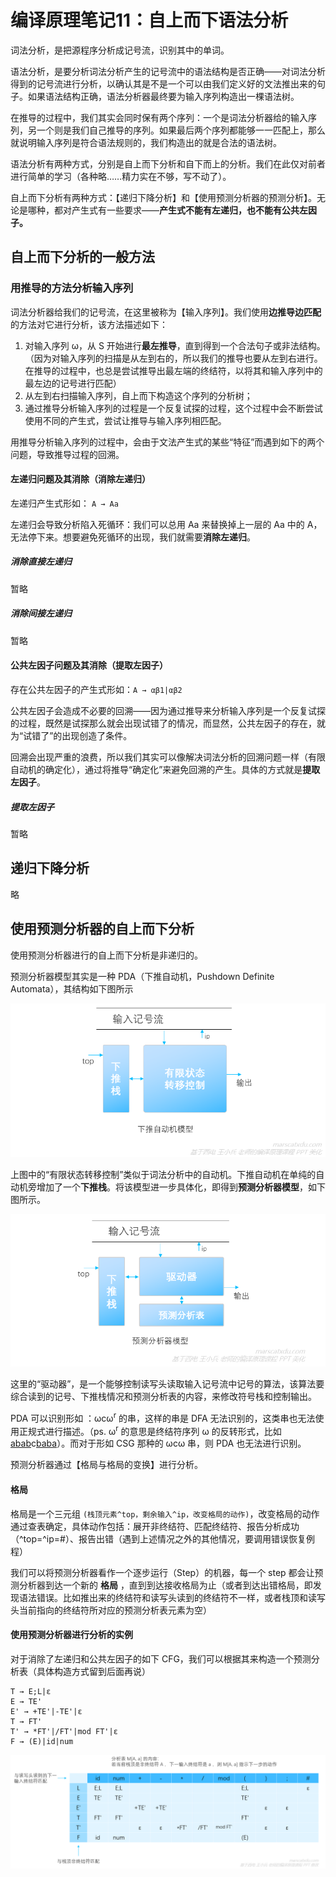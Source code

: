# 编译原理笔记11：自上而下语法分析

词法分析，是把源程序分析成记号流，识别其中的单词。

语法分析，是要分析词法分析产生的记号流中的语法结构是否正确——对词法分析得到的记号流进行分析，以确认其是不是一个可以由我们定义好的文法推出来的句子。如果语法结构正确，语法分析器最终要为输入序列构造出一棵语法树。

在推导的过程中，我们其实会同时保有两个序列：一个是词法分析器给的输入序列，另一个则是我们自己推导的序列。如果最后两个序列都能够一一匹配上，那么就说明输入序列是符合语法规则的，我们构造出的就是合法的语法树。

语法分析有两种方式，分别是自上而下分析和自下而上的分析。我们在此仅对前者进行简单的学习（各种略……精力实在不够，写不动了）。

自上而下分析有两种方式：【递归下降分析】和【使用预测分析器的预测分析】。无论是哪种，都对产生式有一些要求——**产生式不能有左递归，也不能有公共左因子。**

## 自上而下分析的一般方法

### 用推导的方法分析输入序列

词法分析器给我们的记号流，在这里被称为【输入序列】。我们使用**边推导边匹配**的方法对它进行分析，该方法描述如下：

1. 对输入序列 ω，从 S 开始进行**最左推导**，直到得到一个合法句子或非法结构。（因为对输入序列的扫描是从左到右的，所以我们的推导也要从左到右进行。在推导的过程中，也总是尝试推导出最左端的终结符，以将其和输入序列中的最左边的记号进行匹配）
2. 从左到右扫描输入序列，自上而下构造这个序列的分析树；
3. 通过推导分析输入序列的过程是一个反复试探的过程，这个过程中会不断尝试使用不同的产生式，尝试让推导与输入序列相匹配。

用推导分析输入序列的过程中，会由于文法产生式的某些“特征”而遇到如下的两个问题，导致推导过程的回溯。

#### 左递归问题及其消除（消除左递归）

左递归产生式形如： `A → Aa`

左递归会导致分析陷入死循环：我们可以总用 Aa 来替换掉上一层的 Aa 中的 A，无法停下来。想要避免死循环的出现，我们就需要**消除左递归**。

##### 消除直接左递归

暂略

##### 消除间接左递归

暂略

#### 公共左因子问题及其消除（提取左因子）

存在公共左因子的产生式形如：`A → αβ1|αβ2`

公共左因子会造成不必要的回溯——因为通过推导来分析输入序列是一个反复试探的过程，既然是试探那么就会出现试错了的情况，而显然，公共左因子的存在，就为“试错了”的出现创造了条件。

回溯会出现严重的浪费，所以我们其实可以像解决词法分析的回溯问题一样（有限自动机的确定化），通过将推导“确定化”来避免回溯的产生。具体的方式就是**提取左因子**。

##### 提取左因子

暂略

## 递归下降分析

略



## 使用预测分析器的自上而下分析

使用预测分析器进行的自上而下分析是非递归的。

预测分析器模型其实是一种 PDA（下推自动机，Pushdown Definite Automata），其结构如下图所示

![](./img/2020-07-22_03-21-18.png)

上图中的“有限状态转移控制”类似于词法分析中的自动机。下推自动机在单纯的自动机旁增加了一个**下推栈**。将该模型进一步具体化，即得到**预测分析器模型**，如下图所示。

![](./img/2020-07-22_03-25-39.png)

这里的“驱动器”，是一个能够控制读写头读取输入记号流中记号的算法，该算法要综合读到的记号、下推栈情况和预测分析表的内容，来修改符号栈和控制输出。

PDA 可以识别形如 ：ωcω<sup>r</sup> 的串，这样的串是 DFA 无法识别的，这类串也无法使用正规式进行描述。（ps. ω<sup>r</sup> 的意思是终结符序列 ω 的反转形式，比如 <u>abab</u>c<u>baba</u>）。而对于形如 CSG 那种的 ωcω 串，则 PDA 也无法进行识别。

预测分析器通过【格局与格局的变换】进行分析。

#### 格局

格局是一个三元组 `(栈顶元素^top，剩余输入^ip，改变格局的动作)`，改变格局的动作通过查表确定，具体动作包括：展开非终结符、匹配终结符、报告分析成功（^top=^ip=#）、报告出错（遇到上述情况之外的其他情况，要调用错误恢复例程）

我们可以将预测分析器看作一个逐步运行（Step）的机器，每一个 step 都会让预测分析器到达一个新的 **格局** ，直到到达接收格局为止（或者到达出错格局，即发现语法错误。比如推出来的终结符和读写头读到的终结符不一样，或者栈顶和读写头当前指向的终结符所对应的预测分析表元素为空）



#### 使用预测分析器进行分析的实例

对于消除了左递归和公共左因子的如下 CFG，我们可以根据其来构造一个预测分析表（具体构造方式留到后面再说）

```
T → E;L|ε
E → TE'
E' → +TE'|-TE'|ε
T → FT'
T' → *FT'|/FT'|mod FT'|ε
F → (E)|id|num
```

![](./img/2020-07-22_16-27-19.png)